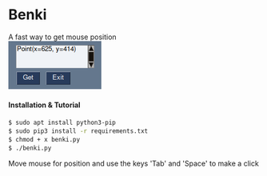 # Benki  
A fast way to get mouse position  
![benki](https://github.com/marssaljr/Benki/blob/main/readme.png?raw=true)  

#### Installation & Tutorial
```sh
$ sudo apt install python3-pip
$ sudo pip3 install -r requirements.txt
$ chmod + x benki.py
$ ./benki.py
```
Move mouse for position and use the keys 'Tab' and 'Space' to make a click  


